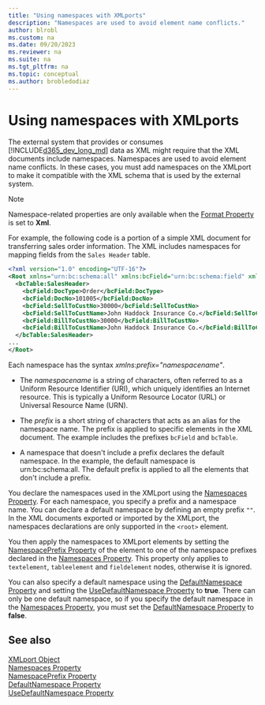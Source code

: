 ```yaml
---
title: "Using namespaces with XMLports"
description: "Namespaces are used to avoid element name conflicts."
author: blrobl
ms.custom: na
ms.date: 09/20/2023
ms.reviewer: na
ms.suite: na
ms.tgt_pltfrm: na
ms.topic: conceptual
ms.author: brobledodiaz
---
```


# Using namespaces with XMLports

The external system that provides or consumes [!INCLUDE[d365_dev_long_md](includes/d365_dev_long_md.md)] data as XML might require that the XML documents include namespaces. Namespaces are used to avoid element name conflicts. In these cases, you must add namespaces on the XMLport to make it compatible with the XML schema that is used by the external system.

> [!NOTE]  
> Namespace-related properties are only available when the [Format Property](properties/devenv-format-property.md) is set to **Xml**.

For example, the following code is a portion of a simple XML document for transferring sales order information. The XML includes namespaces for mapping fields from the `Sales Header` table.

```xml
<?xml version="1.0" encoding="UTF-16"?>  
<Root xmlns="urn:bc:schema:all" xmlns:bcField="urn:bc:schema:field" xmlns:bcTable="urn:bc:schema:table">  
  <bcTable:SalesHeader>  
    <bcField:DocType>Order</bcField:DocType>  
    <bcField:DocNo>101005</bcField:DocNo>  
    <bcField:SellToCustNo>30000</bcField:SellToCustNo>  
    <bcField:SellToCustName>John Haddock Insurance Co.</bcField:SellToCustName>  
    <bcField:BillToCustNo>30000</bcField:BillToCustNo>  
    <bcField:BillToCustName>John Haddock Insurance Co.</bcField:BillToCustName>  
  </bcTable:SalesHeader>  
...  
</Root>
```
Each namespace has the syntax *xmlns:prefix="namespacename"*.

- The *namespacename* is a string of characters, often referred to as a Uniform Resource Identifier (URI), which uniquely identifies an Internet resource. This is typically a Uniform Resource Locator (URL) or Universal Resource Name (URN).

- The *prefix* is a short string of characters that acts as an alias for the namespace name. The prefix is applied to specific elements in the XML document. The example includes the prefixes `bcField` and `bcTable`.

- A namespace that doesn't include a prefix declares the default namespace. In the example, the default namespace is urn:bc:schema:all. The default prefix is applied to all the elements that don't include a prefix.

You declare the namespaces used in the XMLport using the [Namespaces Property](properties/devenv-namespaces-property.md). For each namespace, you specify a prefix and a namespace name. You can declare a default namespace by defining an empty prefix `""`. In the XML documents exported or imported by the XMLport, the namespaces declarations are only supported in the `<root>` element. 
 
You then apply the namespaces to XMLport elements by setting the [NamespacePrefix Property](properties/devenv-namespaceprefix-property.md) of the element to one of the namespace prefixes declared in the [Namespaces Property](properties/devenv-namespaces-property.md). This property only applies to `textelement`, `tableelement` and `fieldelement` nodes, otherwise it is ignored.

You can also specify a default namespace using the [DefaultNamespace Property](properties/devenv-defaultnamespace-property.md) and setting the [UseDefaultNamespace Property](properties/devenv-usedefaultnamespace-property.md) to **true**. There can only be one default namespace, so if you specify the default namespace in the [Namespaces Property](properties/devenv-namespaces-property.md), you must set the [DefaultNamespace Property](properties/devenv-defaultnamespace-property.md) to **false**. 


## See also

[XMLport Object](devenv-xmlport-object.md)  
[Namespaces Property](properties/devenv-namespaces-property.md)   
[NamespacePrefix Property](properties/devenv-namespaceprefix-property.md)  
[DefaultNamespace Property](properties/devenv-defaultnamespace-property.md)  
[UseDefaultNamespace Property](properties/devenv-usedefaultnamespace-property.md)

